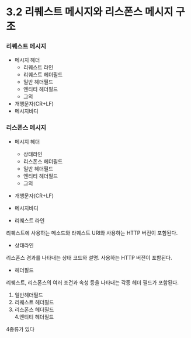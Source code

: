 # 3.2 리퀘스트 메시지와 리스폰스 메시지 구조

### 리퀘스트 메시지

* 메시지 헤더
  * 리퀘스트 라인
  * 리퀘스트 헤더필드
  * 일반 헤더필드
  * 엔티티 헤더필드
  * 그외
* 개행문자\(CR+LF\)
* 메시지바디

### 리스폰스 메시지

* 메시지 헤더
  * 상태라인
  * 리스폰스 헤더필드
  * 일반 헤더필드
  * 엔티티 헤더필드
  * 그외
* 개행문자\(CR+LF\)
* 메시지바디



* 리퀘스트 라인

리퀘스트에 사용하는 메소드와 라퀘스트 URI와 사용하는 HTTP 버전이 포함된다.

* 상태라인

리스폰스 경과를 나타내는 상태 코드와 설명. 사용하는 HTTP 버전이 포함된다.

* 헤더필드

리퀘스트, 리스폰스의 여러 조건과 속성 등을 나타내는 각종 헤더 필드가 포함된다.  
1. 일반헤더필드  
2. 리퀘스트 헤더필드  
3. 리스폰스 헤더필드  
4.엔티티 헤더필드 

4종류가 있다




